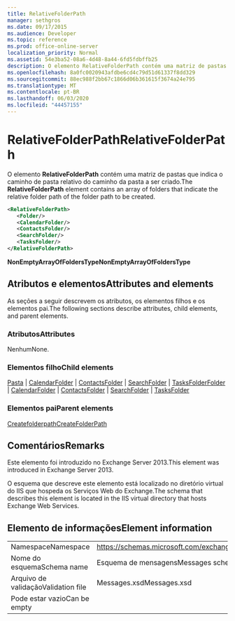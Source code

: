 ```yaml
---
title: RelativeFolderPath
manager: sethgros
ms.date: 09/17/2015
ms.audience: Developer
ms.topic: reference
ms.prod: office-online-server
localization_priority: Normal
ms.assetid: 54e3ba52-08a6-4d48-8a44-6fd5fdbffb25
description: O elemento RelativeFolderPath contém uma matriz de pastas que indica o caminho de pasta relativo do caminho da pasta a ser criado.
ms.openlocfilehash: 8a0fc0020943afdbe6cd4c79d51d61337f8dd329
ms.sourcegitcommit: 88ec988f2bb67c1866d06b361615f3674a24e795
ms.translationtype: MT
ms.contentlocale: pt-BR
ms.lasthandoff: 06/03/2020
ms.locfileid: "44457155"
---
```

# <a name="relativefolderpath"></a><span data-ttu-id="153f0-103">RelativeFolderPath</span><span class="sxs-lookup"><span data-stu-id="153f0-103">RelativeFolderPath</span></span>

<span data-ttu-id="153f0-104">O elemento **RelativeFolderPath** contém uma matriz de pastas que indica o caminho de pasta relativo do caminho da pasta a ser criado.</span><span class="sxs-lookup"><span data-stu-id="153f0-104">The **RelativeFolderPath** element contains an array of folders that indicate the relative folder path of the folder path to be created.</span></span> 
  
```XML
<RelativeFolderPath>
   <Folder/>
   <CalendarFolder/>
   <ContactsFolder/>
   <SearchFolder/>
   <TasksFolder/>
</RelativeFolderPath>
```

 <span data-ttu-id="153f0-105">**NonEmptyArrayOfFoldersType**</span><span class="sxs-lookup"><span data-stu-id="153f0-105">**NonEmptyArrayOfFoldersType**</span></span>
## <a name="attributes-and-elements"></a><span data-ttu-id="153f0-106">Atributos e elementos</span><span class="sxs-lookup"><span data-stu-id="153f0-106">Attributes and elements</span></span>

<span data-ttu-id="153f0-107">As seções a seguir descrevem os atributos, os elementos filhos e os elementos pai.</span><span class="sxs-lookup"><span data-stu-id="153f0-107">The following sections describe attributes, child elements, and parent elements.</span></span>
  
### <a name="attributes"></a><span data-ttu-id="153f0-108">Atributos</span><span class="sxs-lookup"><span data-stu-id="153f0-108">Attributes</span></span>

<span data-ttu-id="153f0-109">Nenhum</span><span class="sxs-lookup"><span data-stu-id="153f0-109">None.</span></span>
  
### <a name="child-elements"></a><span data-ttu-id="153f0-110">Elementos filho</span><span class="sxs-lookup"><span data-stu-id="153f0-110">Child elements</span></span>

<span data-ttu-id="153f0-111">[Pasta](folder.md)  |  [CalendarFolder](calendarfolder.md)  |  [ContactsFolder](contactsfolder.md)  |  [SearchFolder](searchfolder.md)  |  [TasksFolder](tasksfolder.md)</span><span class="sxs-lookup"><span data-stu-id="153f0-111">[Folder](folder.md) | [CalendarFolder](calendarfolder.md) | [ContactsFolder](contactsfolder.md) | [SearchFolder](searchfolder.md) | [TasksFolder](tasksfolder.md)</span></span>
  
### <a name="parent-elements"></a><span data-ttu-id="153f0-112">Elementos pai</span><span class="sxs-lookup"><span data-stu-id="153f0-112">Parent elements</span></span>

[<span data-ttu-id="153f0-113">Createfolderpath</span><span class="sxs-lookup"><span data-stu-id="153f0-113">CreateFolderPath</span></span>](createfolderpath.md)
  
## <a name="remarks"></a><span data-ttu-id="153f0-114">Comentários</span><span class="sxs-lookup"><span data-stu-id="153f0-114">Remarks</span></span>

<span data-ttu-id="153f0-115">Este elemento foi introduzido no Exchange Server 2013.</span><span class="sxs-lookup"><span data-stu-id="153f0-115">This element was introduced in Exchange Server 2013.</span></span>
  
<span data-ttu-id="153f0-116">O esquema que descreve este elemento está localizado no diretório virtual do IIS que hospeda os Serviços Web do Exchange.</span><span class="sxs-lookup"><span data-stu-id="153f0-116">The schema that describes this element is located in the IIS virtual directory that hosts Exchange Web Services.</span></span>
  
## <a name="element-information"></a><span data-ttu-id="153f0-117">Elemento de informações</span><span class="sxs-lookup"><span data-stu-id="153f0-117">Element information</span></span>

|||
|:-----|:-----|
|<span data-ttu-id="153f0-118">Namespace</span><span class="sxs-lookup"><span data-stu-id="153f0-118">Namespace</span></span>  <br/> |https://schemas.microsoft.com/exchange/services/2006/messages  <br/> |
|<span data-ttu-id="153f0-119">Nome do esquema</span><span class="sxs-lookup"><span data-stu-id="153f0-119">Schema name</span></span>  <br/> |<span data-ttu-id="153f0-120">Esquema de mensagens</span><span class="sxs-lookup"><span data-stu-id="153f0-120">Messages schema</span></span>  <br/> |
|<span data-ttu-id="153f0-121">Arquivo de validação</span><span class="sxs-lookup"><span data-stu-id="153f0-121">Validation file</span></span>  <br/> |<span data-ttu-id="153f0-122">Messages.xsd</span><span class="sxs-lookup"><span data-stu-id="153f0-122">Messages.xsd</span></span>  <br/> |
|<span data-ttu-id="153f0-123">Pode estar vazio</span><span class="sxs-lookup"><span data-stu-id="153f0-123">Can be empty</span></span>  <br/> ||
   

